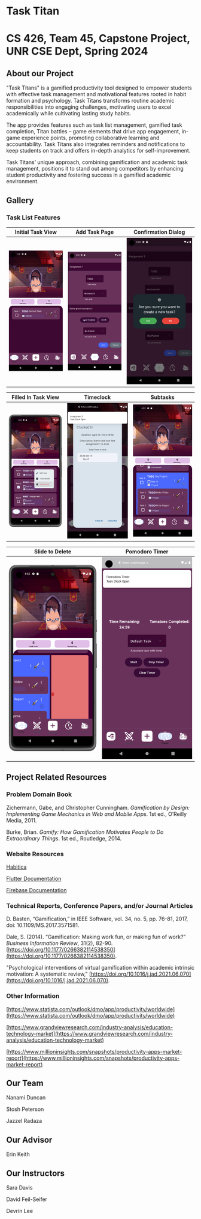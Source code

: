 # Task Titan

# CS 426, Team 45, Capstone Project, UNR CSE Dept, Spring 2024


## About our Project
"Task Titans" is a gamified productivity tool designed to empower students with effective task management and motivational features rooted in habit formation and psychology. Task Titans transforms routine academic responsibilities into engaging challenges, motivating users to excel academically while cultivating lasting study habits. 

The app provides features such as task list management, gamified task completion, Titan battles – game elements that drive app engagement, in-game experience points, promoting collaborative learning and accountability. Task Titans also integrates reminders and notifications to keep students on track and offers in-depth analytics for self-improvement. 

Task Titans’ unique approach, combining gamification and academic task management, positions it to stand out among competitors by enhancing student productivity and fostering success in a gamified academic environment. 


## Gallery
### Task List Features

| Initial Task View | Add Task Page | Confirmation Dialog |
| ------------- | ------------- | ------------- |
| <img src="/Prototype Screenshots/Current Screenshots/1 Initial Task View.png" width="300"/> | <img src="/Prototype Screenshots/Current Screenshots/2 add task.png" width="300"/> | <img src="/Prototype Screenshots/Current Screenshots/3 confirmation.png" width="300"/> |

| Filled In Task View | Timeclock | Subtasks |
| ------------- | ------------- | ------------- |
| <img src="/Prototype Screenshots/Current Screenshots/4 filledin.png" width="300"/> | <img src="/Prototype Screenshots/Current Screenshots/5 clockedin.png" width="300"/> | <img src="/Prototype Screenshots/Current Screenshots/6 subtask.png" width="300"/> |

| Slide to Delete | Pomodoro Timer |
| ------------- | ------------- |
| <img src="/Prototype Screenshots/Current Screenshots/7 slidetodelete.png" width="300"/> | <img src="/Prototype Screenshots/Current Screenshots/8 pomodoro.png" width="300"/> |

## Project Related Resources
### Problem Domain Book
Zichermann, Gabe, and Christopher Cunningham. _Gamification by Design: Implementing Game Mechanics in Web and Mobile Apps_. 1st ed., O’Reilly Media, 2011.

Burke, Brian. _Gamify: How Gamification Motivates People to Do Extraordinary Things_. 1st ed., Routledge, 2014.

### Website Resources
[Habitica](https://habitica.com/static/home)

[Flutter Documentation](https://flutter.dev/)

[Firebase Documentation](https://firebase.google.com/docs)

### Technical Reports, Conference Papers, and/or Journal Articles
D. Basten, “Gamification,” in IEEE Software, vol. 34, no. 5, pp. 76-81, 2017, doi: 10.1109/MS.2017.3571581.

Dale, S. (2014). “Gamification: Making work fun, or making fun of work?” _Business Information Review_, 31(2), 82-90. [https://doi.org/10.1177/0266382114538350](https://doi.org/10.1177/0266382114538350).

"Psychological interventions of virtual gamification within academic intrinsic motivation: A systematic review," [https://doi.org/10.1016/j.jad.2021.06.070](https://doi.org/10.1016/j.jad.2021.06.070).


### Other Information
[https://www.statista.com/outlook/dmo/app/productivity/worldwide](https://www.statista.com/outlook/dmo/app/productivity/worldwide)

[https://www.grandviewresearch.com/industry-analysis/education-technology-market](https://www.grandviewresearch.com/industry-analysis/education-technology-market)

[https://www.millioninsights.com/snapshots/productivity-apps-market-report](https://www.millioninsights.com/snapshots/productivity-apps-market-report)


## Our Team
Nanami Duncan

Stosh Peterson

Jazzel Radaza


## Our Advisor
Erin Keith


## Our Instructors
Sara Davis

David Feil-Seifer

Devrin Lee
